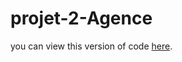 # projet-2-Agence
you can view this version of code [here](https://imenefadhlaoui.github.io/projet-2-Agence/).
